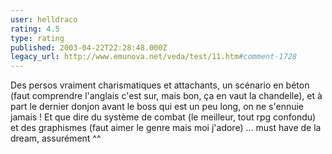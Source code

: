 ```yaml
---
user: helldraco
rating: 4.5
type: rating
published: 2003-04-22T22:28:48.000Z
legacy_url: http://www.emunova.net/veda/test/11.htm#comment-1728
---
```

Des persos vraiment charismatiques et attachants, un scénario en béton (faut comprendre l'anglais c'est sur, mais bon, ça en vaut la chandelle), et à part le dernier donjon avant le boss qui est un peu long, on ne s'ennuie jamais ! Et que dire du système de combat (le meilleur, tout rpg confondu) et des graphismes (faut aimer le genre mais moi j'adore) ... must have de la dream, assurément ^^